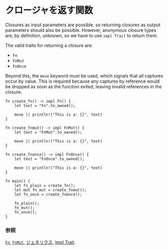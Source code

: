 <!--
# As output parameters
-->
# クロージャを返す関数

Closures as input parameters are possible, so returning closures as
output parameters should also be possible. However, anonymous
closure types are, by definition, unknown, so we have to use
`impl Trait` to return them.

The valid traits for returning a closure are:

* `Fn`
* `FnMut`
* `FnOnce`

Beyond this, the `move` keyword must be used, which signals that all captures
occur by value. This is required because any captures by reference would be
dropped as soon as the function exited, leaving invalid references in the
closure.

```rust,editable
fn create_fn() -> impl Fn() {
    let text = "Fn".to_owned();

    move || println!("This is a: {}", text)
}

fn create_fnmut() -> impl FnMut() {
    let text = "FnMut".to_owned();

    move || println!("This is a: {}", text)
}

fn create_fnonce() -> impl FnOnce() {
    let text = "FnOnce".to_owned();

    move || println!("This is a: {}", text)
}

fn main() {
    let fn_plain = create_fn();
    let mut fn_mut = create_fnmut();
    let fn_once = create_fnonce();

    fn_plain();
    fn_mut();
    fn_once();
}
```

<!--
### See also:
-->
### 参照

<!--
[`Fn`][fn], [`FnMut`][fnmut], [Generics][generics] and [impl Trait][impltrait].
-->
[`Fn`][fn], [`FnMut`][fnmut], [ジェネリクス][generics], [impl Trait][impltrait].

[fn]: https://doc.rust-lang.org/std/ops/trait.Fn.html
[fnmut]: https://doc.rust-lang.org/std/ops/trait.FnMut.html
[generics]: ../../generics.md
[impltrait]: ../../trait/impl_trait.md

